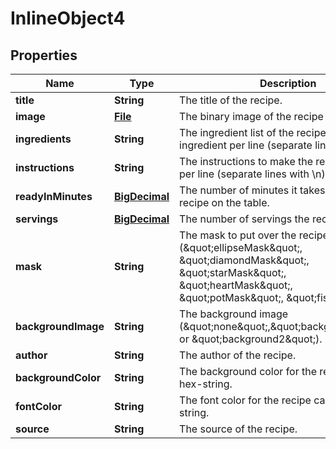 

# InlineObject4

## Properties

Name | Type | Description | Notes
------------ | ------------- | ------------- | -------------
**title** | **String** | The title of the recipe. | 
**image** | [**File**](File.md) | The binary image of the recipe as jpg. | 
**ingredients** | **String** | The ingredient list of the recipe, one ingredient per line (separate lines with \\n). | 
**instructions** | **String** | The instructions to make the recipe. One step per line (separate lines with \\n). | 
**readyInMinutes** | [**BigDecimal**](BigDecimal.md) | The number of minutes it takes to get the recipe on the table. | 
**servings** | [**BigDecimal**](BigDecimal.md) | The number of servings the recipe makes. | 
**mask** | **String** | The mask to put over the recipe image (\&quot;ellipseMask\&quot;, \&quot;diamondMask\&quot;, \&quot;starMask\&quot;, \&quot;heartMask\&quot;, \&quot;potMask\&quot;, \&quot;fishMask\&quot;). | 
**backgroundImage** | **String** | The background image (\&quot;none\&quot;,\&quot;background1\&quot;, or \&quot;background2\&quot;). | 
**author** | **String** | The author of the recipe. |  [optional]
**backgroundColor** | **String** | The background color for the recipe card as a hex-string. |  [optional]
**fontColor** | **String** | The font color for the recipe card as a hex-string. |  [optional]
**source** | **String** | The source of the recipe. |  [optional]




